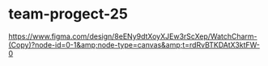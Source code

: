 # team-progect-25
https://www.figma.com/design/8eENy9dtXoyXJEw3rScXep/WatchCharm-(Copy)?node-id=0-1&amp;node-type=canvas&amp;t=rdRvBTKDAtX3ktFW-0
